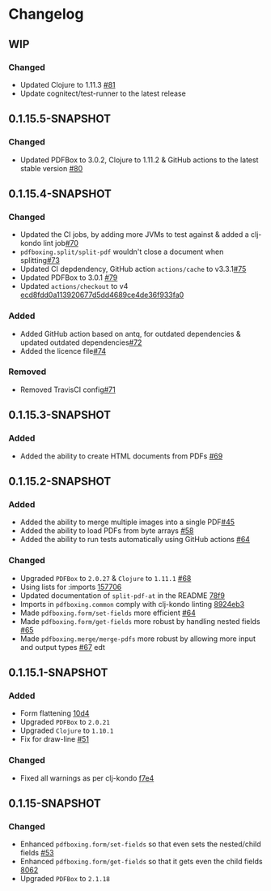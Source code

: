 # Changelog

## WIP

### Changed
- Updated Clojure to 1.11.3 [#81](https://github.com/dotemacs/pdfboxing/pull/81)
- Update cognitect/test-runner to the latest release

## 0.1.15.5-SNAPSHOT

### Changed
- Updated PDFBox to 3.0.2, Clojure to 1.11.2 & GitHub actions to the
  latest stable version [#80](https://github.com/dotemacs/pdfboxing/pull/80)

## 0.1.15.4-SNAPSHOT

### Changed
- Updated the CI jobs, by adding more JVMs to test against & added a clj-kondo lint job[#70](https://github.com/dotemacs/pdfboxing/pull/70)
- `pdfboxing.split/split-pdf` wouldn't close a document when splitting[#73](https://github.com/dotemacs/pdfboxing/pull/73)
- Updated CI depdendency, GitHub action `actions/cache` to v3.3.1[#75](https://github.com/dotemacs/pdfboxing/pull/75)
- Updated PDFBox to 3.0.1 [#79](https://github.com/dotemacs/pdfboxing/pull/79)
- Updated `actions/checkout` to v4 [ecd8fdd0a113920677d5dd4689ce4de36f933fa0](https://github.com/dotemacs/pdfboxing/commit/ecd8fdd0a113920677d5dd4689ce4de36f933fa0)

### Added
- Added GitHub action based on antq, for outdated dependencies & updated outdated dependencies[#72](https://github.com/dotemacs/pdfboxing/pull/72)
- Added the licence file[#74](https://github.com/dotemacs/pdfboxing/pull/74)

### Removed
- Removed TravisCI config[#71](https://github.com/dotemacs/pdfboxing/pull/71)

## 0.1.15.3-SNAPSHOT

### Added
- Added the ability to create HTML documents from PDFs [#69](https://github.com/dotemacs/pdfboxing/pull/69)

## 0.1.15.2-SNAPSHOT

### Added
- Added the ability to merge multiple images into a single PDF[#45](https://github.com/dotemacs/pdfboxing/pull/45)
- Added the ability to load PDFs from byte arrays [#58](https://github.com/dotemacs/pdfboxing/pull/58)
- Added the ability to run tests automatically using GitHub actions [#64](https://github.com/dotemacs/pdfboxing/pull/64)

### Changed
- Upgraded `PDFBox` to `2.0.27` & `Clojure` to `1.11.1` [#68](https://github.com/dotemacs/pdfboxing/pull/68)
- Using lists for :imports [157706](https://github.com/dotemacs/pdfboxing/commit/1577064f72e34523245454bca0f232da6a3e7c2f)
- Updated documentation of `split-pdf-at` in the README [78f9](https://github.com/dotemacs/pdfboxing/commit/78f9e822a6463c84bb8f257c8bc5956bd8269258)
- Imports in `pdfboxing.common` comply with clj-kondo linting [8924eb3](https://github.com/dotemacs/pdfboxing/commit/8924eb37669d2ba22b543179c2f1d2dbfab93926)
- Made `pdfboxing.form/set-fields` more efficient [#64](https://github.com/dotemacs/pdfboxing/pull/64)
- Made `pdfboxing.form/get-fields` more robust by handling nested fields [#65](https://github.com/dotemacs/pdfboxing/pull/65)
- Made `pdfboxing.merge/merge-pdfs` more robust by allowing more input and output types [#67](https://github.com/dotemacs/pdfboxing/pull/67)
edt

## 0.1.15.1-SNAPSHOT

### Added
- Form flattening [10d4](https://github.com/dotemacs/pdfboxing/commit/10d4962209f92290b66a709a8e64edf3203eab2a)
- Upgraded `PDFBox` to `2.0.21`
- Upgraded `Clojure` to `1.10.1`
- Fix for draw-line [#51](https://github.com/dotemacs/pdfboxing/pull/51)

### Changed
- Fixed all warnings as per clj-kondo [f7e4](https://github.com/dotemacs/pdfboxing/commit/f7e4eaf7c192ab6b3db2bd8420d5011a8837cc0a)

## 0.1.15-SNAPSHOT

### Changed
- Enhanced `pdfboxing.form/set-fields` so that even sets the nested/child fields [#53](https://github.com/dotemacs/pdfboxing/pull/53)
- Enhanced `pdfboxing.form/get-fields` so that it gets even the child fields [8062](https://github.com/dotemacs/pdfboxing/commit/8062677d51e279496951f5f3630b947227150410)
- Upgraded `PDFBox` to `2.1.18`
